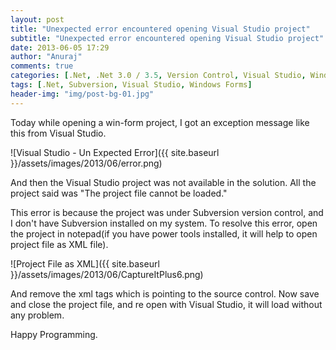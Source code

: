 ```yaml
---
layout: post
title: "Unexpected error encountered opening Visual Studio project"
subtitle: "Unexpected error encountered opening Visual Studio project"
date: 2013-06-05 17:29
author: "Anuraj"
comments: true
categories: [.Net, .Net 3.0 / 3.5, Version Control, Visual Studio, Windows Forms]
tags: [.Net, Subversion, Visual Studio, Windows Forms]
header-img: "img/post-bg-01.jpg"
---
```

Today while opening a win-form project, I got an exception message like this from Visual Studio. 

![Visual Studio - Un Expected Error]({{ site.baseurl }}/assets/images/2013/06/error.png)

And then the Visual Studio project was not available in the solution.  All the project said was "The project file cannot be loaded."

This error is because the project was under Subversion version control, and I don't have Subversion installed on my system. To resolve this error, open the project in notepad(if you have power tools installed, it will help to open project file as XML file). 

![Project File as XML]({{ site.baseurl }}/assets/images/2013/06/CaptureItPlus6.png)

And remove the xml tags which is pointing to the source control. Now save and close the project file, and re open with Visual Studio, it will load without any problem.

Happy Programming.
